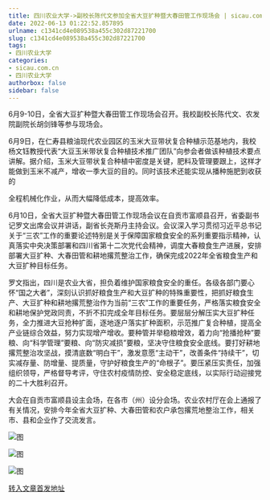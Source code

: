 ```yaml
---
title: 四川农业大学->副校长陈代文参加全省大豆扩种暨大春田管工作现场会 | sicau.com.cn
date: 2022-06-13 01:22:52.857895
urlname: c1341cd4e089538a455c302d87221700
slug: c1341cd4e089538a455c302d87221700
tags: 
- 四川农业大学
categories:
- sicau.com.cn
- 四川农业大学
authorbox: false
sidebar: false
---
```

6月9-10日，全省大豆扩种暨大春田管工作现场会召开。我校副校长陈代文、农发院副院长胡剑锋等参与现场会。

6月9日，在仁寿县粮油现代农业园区的玉米大豆带状复合种植示范基地内，我校杨文钰教授代表“大豆玉米带状复合种植技术推广团队”向参会者做该种植技术要点讲解。据介绍，玉米大豆带状复合种植中密度是关键，肥料及管理要跟上，这样才能做到玉米不减产，增收一季大豆的目的。同时该技术还能实现从播种施肥到收获的
<!--more-->
全程机械化作业，从而大幅降低成本，提高效率。

6月10日，全省大豆扩种暨大春田管工作现场会议在自贡市富顺县召开，省委副书记罗文出席会议并讲话，副省长尧斯丹主持会议。会议深入学习贯彻习近平总书记关于“三农”工作的重要论述特别是关于保障国家粮食安全的系列重要指示精神，认真落实中央决策部署和四川省第十二次党代会精神，调度大春粮食生产进展，安排部署大豆扩种、大春田管和耕地撂荒整治工作，确保完成2022年全省粮食生产和大豆扩种目标任务。

罗文指出，四川是农业大省，担负着维护国家粮食安全的重任。各级各部门要心怀“国之大者”，深刻认识抓好粮食生产和大豆扩种的特殊重要性，把抓好粮食生产、大豆扩种和耕地撂荒整治作为当前“三农”工作的重要任务，严格落实粮食安全和耕地保护党政同责，不折不扣完成全年目标任务。要层层分解压实大豆扩种任务，全力推进大豆抢种扩面，逐地逐户落实扩种面积，示范推广复合种植，提高全产业链综合效益，努力实现增产增收。要种管并举稳粮增效，着力向“抢播抢种”要粮、向“科学管理”要粮、向“防灾减损”要粮，坚决守住粮食安全底线。要打好耕地撂荒整治攻坚战，摸清底数“明白干”，激发意愿“主动干”，改善条件“持续干”，切实减存量、防增量、提质量，守护好粮食生产的“命根子”。要压紧压实责任，加强组织领导，严格督导考评，守住农村疫情防控、安全稳定底线，以实际行动迎接党的二十大胜利召开。

大会在自贡市富顺县设主会场，在各市（州）设分会场。农业农村厅在会上通报了有关情况，安排今年全省大豆扩种、大春田管和农户承包撂荒地整治工作，相关市、县和企业作了交流发言。

![图](https://news.sicau.edu.cn/__local/7/18/CF/0F4AB5F717299F02C61E221186C_BEA51250_189F6.jpg)

![图](https://news.sicau.edu.cn/__local/C/21/23/B2C88917D85C36CAF9C311178EA_B3F81D32_1C1D9.jpg)

![图](https://news.sicau.edu.cn/__local/4/41/12/7A9808222809F633672472E400D_958805B5_13315.jpg)

[转入文章首发地址](https://news.sicau.edu.cn/info/1078/68311.htm)